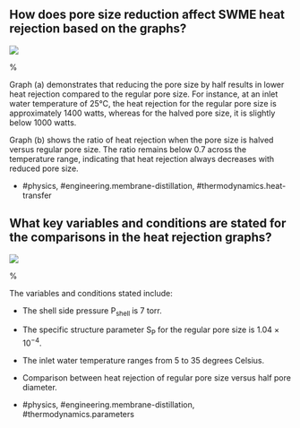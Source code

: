 ## How does pore size reduction affect SWME heat rejection based on the graphs?

![](https://cdn.mathpix.com/cropped/2024_05_27_384e9aa440e500e82be9g-1.jpg?height=472&width=1210&top_left_y=186&top_left_x=428)

%

Graph (a) demonstrates that reducing the pore size by half results in lower heat rejection compared to the regular pore size. For instance, at an inlet water temperature of 25°C, the heat rejection for the regular pore size is approximately 1400 watts, whereas for the halved pore size, it is slightly below 1000 watts.

Graph (b) shows the ratio of heat rejection when the pore size is halved versus regular pore size. The ratio remains below 0.7 across the temperature range, indicating that heat rejection always decreases with reduced pore size.

- #physics, #engineering.membrane-distillation, #thermodynamics.heat-transfer


## What key variables and conditions are stated for the comparisons in the heat rejection graphs?

![](https://cdn.mathpix.com/cropped/2024_05_27_384e9aa440e500e82be9g-1.jpg?height=472&width=1210&top_left_y=186&top_left_x=428)

%

The variables and conditions stated include:
- The shell side pressure $\mathrm{P}_{\text {shell }}$ is 7 torr.
- The specific structure parameter $\mathrm{S}_{\mathrm{P}}$ for the regular pore size is $1.04 \times 10^{-4}$.
- The inlet water temperature ranges from 5 to 35 degrees Celsius.
- Comparison between heat rejection of regular pore size versus half pore diameter.

- #physics, #engineering.membrane-distillation, #thermodynamics.parameters